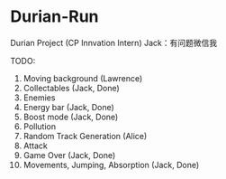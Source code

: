 # Durian-Run
Durian Project (CP Innvation Intern)
Jack：有问题微信我

TODO:
1. Moving background (Lawrence)
2. Collectables (Jack, Done)
3. Enemies
4. Energy bar (Jack, Done)
5. Boost mode (Jack, Done)
6. Pollution
7. Random Track Generation (Alice)
8. Attack
9. Game Over (Jack, Done)
10. Movements, Jumping, Absorption (Jack, Done)

